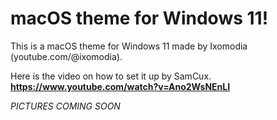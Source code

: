 # **macOS theme for Windows 11!**

  
This is a macOS theme for Windows 11 made by Ixomodia (youtube.com/@ixomodia).  

Here is the video on how to set it up by SamCux.  
**https://www.youtube.com/watch?v=Ano2WsNEnLI**

*PICTURES COMING SOON*
